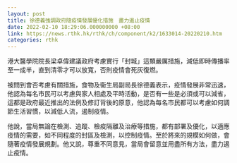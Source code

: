 ```yaml
---
layout: post
title: 徐德義強調政府隨疫情發展優化措施　盡力遏止疫情
date: 2022-02-10 18:29:06.000000000 +08:00
link: https://news.rthk.hk/rthk/ch/component/k2/1633014-20220210.htm
categories: rthk
---
```


港大醫學院院長梁卓偉建議政府考慮實行「封城」這類嚴厲措施，減低即時傳播率至一成半，直到清零才可以放寬，否則疫情會死灰復燃。

被問到會否考慮有關措施，食物及衞生局副局長徐德義表示，疫情發展非常迅速，他認為每名市民可以考慮與家人相處及平時活動，是否有一些是必須或可以減省，這都是政府最近推出的法例及修訂背後的原意，他認為每名市民都可以考慮如何調節生活習慣，以減低人流，遏制疫情。

他說，當局無論在檢測、追蹤、檢疫隔離及治療等措施，都有部署及優化，以適應疫情的需要，如不同程度的封區及檢測，以控制疫情。至於將來的規模如何做，會隨著疫情發展規劃。他又說，尊重不同意見，當局會留意並用盡所有方法，盡力遏止疫情。
